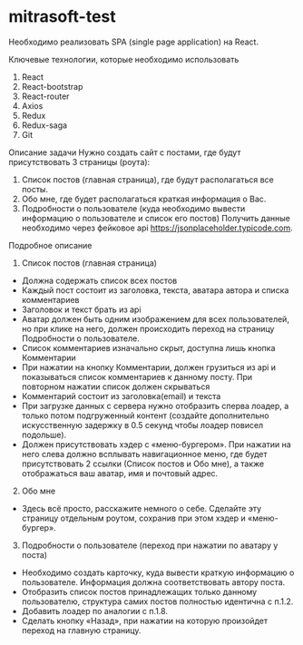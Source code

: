 # mitrasoft-test
Необходимо реализовать SPA (single page application) на React.
 
Ключевые технологии, которые необходимо использовать
1.	React
2.	React-bootstrap
3.	React-router
4.	Axios
5.	Redux
6.	Redux-saga
7.	Git

Описание задачи
Нужно создать сайт с постами, где будут присутствовать 3 страницы (роута):
1. Список постов (главная страница), где будут располагаться все посты.
2. Обо мне, где будет располагаться краткая информация о Вас.
3. Подробности о пользователе (куда необходимо вывести информацию о пользователе и список его постов)
Получить данные необходимо через фейковое api https://jsonplaceholder.typicode.com.
 
Подробное описание
1. Список постов (главная страница)
* Должна содержать список всех постов
* Каждый пост состоит из заголовка, текста, аватара автора и списка комментариев
* Заголовок и текст брать из api
* Аватар должен быть одним изображением для всех пользователей, но при клике на него, должен происходить переход на страницу Подробности о пользователе.
* Список комментариев изначально скрыт, доступна лишь кнопка Комментарии
* При нажатии на кнопку Комментарии, должен грузиться из api и показываться список комментариев к данному посту. При повторном нажатии список должен скрываться
*  Комментарий состоит из заголовка(email) и текста
* При загрузке данных с сервера нужно отобразить сперва лоадер, а только потом подгруженный контент (создайте дополнительно искусственную задержку в 0.5 секунд чтобы лоадер повисел подольше).
* Должен присутствовать хэдер с «меню-бургером». При нажатии на него слева должно всплывать навигационное меню, где будет присутствовать 2 ссылки (Список постов и Обо мне), а также отображаться ваш аватар, имя и почтовый адрес.
2. Обо мне
* Здесь всё просто, расскажите немного о себе. Сделайте эту страницу отдельным роутом, сохранив при этом хэдер и «меню-бургер».
3. Подробности о пользователе (переход при нажатии по аватару у поста)
* Необходимо создать карточку, куда вывести краткую информацию о пользователе. Информация должна соответствовать автору поста.
* Отобразить список постов принадлежащих только данному пользователю, структура самих постов полностью идентична с п.1.2.
* Добавить лоадер по аналогии с п.1.8.
* Сделать кнопку «Назад», при нажатии на которую произойдет переход на главную страницу.

